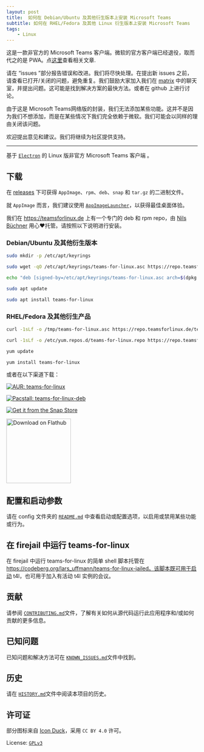 ```yaml
---
layout: post
title:  如何在 Debian/Ubuntu 及其他衍生版本上安装 Microsoft Teams
subtitle: 如何在 RHEL/Fedora 及其他 Linux 衍生版本上安装 Microsoft Teams
tags:
    - Linux
---
```


这是一款非官方的 Microsoft Teams 客户端。微软的官方客户端已经退役，取而代之的是 PWA。点[这里](https://techcommunity.microsoft.com/t5/microsoft-teams-blog/microsoft-teams-progressive-web-app-now-available-on-linux/ba-p/3669846)查看相关文章.

请在 “issues ”部分报告错误和改进。我们将尽快处理。在提出新 issues 之前，请查看已打开/关闭的问题，避免重复。我们鼓励大家加入我们在 [matrix](https://matrix.to/#/#teams-for-linux_community:gitter.im) 中的聊天室，并提出问题。这可能是找到解决方案的最快方法。或者在 github 上进行讨论。

由于这是 Microsoft Teams网络版的封装，我们无法添加某些功能。这并不是因为我们不想添加，而是在某些情况下我们完全依赖于微软。我们可能会以同样的理由关闭该问题。

欢迎提出意见和建议。我们将继续为社区提供支持。

---

基于 [`Electron`](https://electronjs.org/) 的 Linux 版非官方 Microsoft Teams 客户端 。

## 下载

在 [releases](https://github.com/IsmaelMartinez/teams-for-linux/releases) 下可获得 `AppImage`、`rpm`、`deb`、`snap` 和 `tar.gz` 的二进制文件。

就 `AppImage` 而言，我们建议使用 [`AppImageLauncher`](https://github.com/TheAssassin/AppImageLauncher)，以获得最佳桌面体验。

我们在 https://teamsforlinux.de 上有一个专门的 deb 和 rpm repo，由 [Nils Büchner](https://github.com/nbuechner) 用心♥️托管。请按照以下说明进行安装。

### Debian/Ubuntu 及其他衍生版本
```bash
sudo mkdir -p /etc/apt/keyrings

sudo wget -qO /etc/apt/keyrings/teams-for-linux.asc https://repo.teamsforlinux.de/teams-for-linux.asc

echo "deb [signed-by=/etc/apt/keyrings/teams-for-linux.asc arch=$(dpkg --print-architecture)] https://repo.teamsforlinux.de/debian/ stable main" | sudo tee /etc/apt/sources.list.d/teams-for-linux-packages.list

sudo apt update

sudo apt install teams-for-linux
```
### RHEL/Fedora 及其他衍生产品
```bash
curl -1sLf -o /tmp/teams-for-linux.asc https://repo.teamsforlinux.de/teams-for-linux.asc; rpm --import /tmp/teams-for-linux.asc; rm -f /tmp/teams-for-linux.asc

curl -1sLf -o /etc/yum.repos.d/teams-for-linux.repo https://repo.teamsforlinux.de/rpm/teams-for-linux.repo

yum update

yum install teams-for-linux
```

或者在以下渠道下载：

[![AUR: teams-for-linux](https://img.shields.io/badge/AUR-teams--for--linux-blue.svg)](https://aur.archlinux.org/packages/teams-for-linux)

[![Pacstall: teams-for-linux-deb](https://img.shields.io/badge/Pacstall-teams--for--linux--deb-00958C)](https://github.com/pacstall/pacstall-programs/tree/master/packages/teams-for-linux-deb)

[![Get it from the Snap Store](https://snapcraft.io/static/images/badges/en/snap-store-black.svg)](https://snapcraft.io/teams-for-linux)

<a href='https://flathub.org/apps/details/com.github.IsmaelMartinez.teams_for_linux'><img width='170' alt='Download on Flathub' src='https://flathub.org/assets/badges/flathub-badge-en.png'/></a>

## 配置和启动参数

请在 config 文件夹的 [`README.md`](https://github.com/IsmaelMartinez/teams-for-linux/blob/main/app/config/README.md) 中查看启动或配置选项，以启用或禁用某些功能或行为。

## 在 firejail 中运行 teams-for-linux

在 firejail 中运行 teams-for-linux 的简单 shell 脚本托管在 https://codeberg.org/lars_uffmann/teams-for-linux-jailed。该脚本既可用于启动 t4l，也可用于加入有活动 t4l 实例的会议。

## 贡献

请参阅 [`CONTRIBUTING.md`](https://github.com/IsmaelMartinez/teams-for-linux/blob/main/CONTRIBUTING.md)文件，了解有关如何从源代码运行此应用程序和/或如何贡献的更多信息。

## 已知问题

已知问题和解决方法可在 [`KNOWN_ISSUES.md`](https://github.com/IsmaelMartinez/teams-for-linux/blob/main/KNOWN_ISSUES.md)文件中找到。

## 历史

请在 [`HISTORY.md`](https://github.com/IsmaelMartinez/teams-for-linux/blob/main/HISTORY.md)文件中阅读本项目的历史。

## 许可证

部分图标来自 [Icon Duck](https://iconduck.com/sets/hugeicons-essential-free-icons)，采用 `CC BY 4.0` 许可。

License: [`GPLv3`](https://github.com/IsmaelMartinez/teams-for-linux/blob/main/LICENSE.md)
